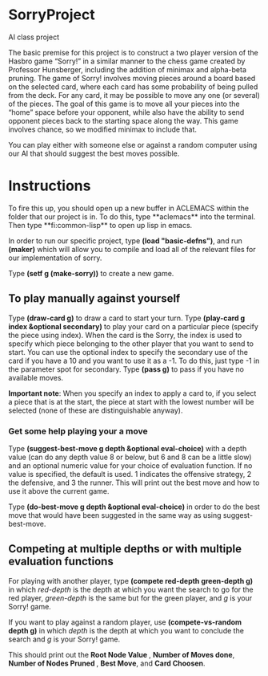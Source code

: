 # SorryProject
AI class project

The basic premise for this project is to construct a two player version of the Hasbro game “Sorry!” 
in a similar manner to the chess game created by Professor Hunsberger, including the addition of minimax 
and alpha-beta pruning. The game of Sorry! involves moving pieces around a board based on the selected
card, where each card has some probability of being pulled from the deck. For any card, it may be possible
to move any one (or several) of the pieces. The goal of this game is to move all your pieces into the 
“home” space before your opponent, while also have the ability to send opponent pieces back to the starting
space along the way. This game involves chance, so we modified minimax to include that.

You can play either with someone else or against a random computer using our AI that should suggest the best
moves possible. 

<h1> Instructions </h1>
<newline>
<newline>
To fire this up, you should open up a new buffer in ACLEMACS within the folder that our project
is in. To do this, type **aclemacs** into the terminal. Then type **fi:common-lisp** to open up lisp in emacs.

In order to run our specific project, type **(load "basic-defns")**, and run **(maker)** which will allow you to compile and load all of the relevant files for our implementation of sorry.

Type **(setf g (make-sorry))** to create a new game.

<h2> To play manually against yourself </h2>

Type **(draw-card g)** to draw a card to start your turn.
Type **(play-card g index &optional secondary)** to play your card on a particular piece (specify the piece using index). 
When the card is the Sorry, the index is used to specify which piece belonging to the other player that you want to send to start.
You can use the optional index to specify the secondary use of the card if you have a 10 and you want to use it as a -1. To do this, just type -1 in the parameter spot for secondary.
Type **(pass g)** to pass if you have no available moves.

**Important note**: When you specify an index to apply a card to, if you select a piece that is at the start, the piece at start with the lowest number will be selected (none of these are distinguishable anyway).

<h3> Get some help playing your a move </h3>

Type **(suggest-best-move g depth &optional eval-choice)** with a depth value (can do any depth value 8 or below, but 6 and 8 can be a little slow) and an optional numeric value for your choice of evaluation function. If no value is specified, the default is used. 1 indicates the offensive strategy, 2 the defensive, and 3 the runner. This will print out the best move and how to use it above the current game.

Type **(do-best-move g depth &optional eval-choice)** in order to do the best move that would have been suggested in the same way as using suggest-best-move.

<h2> Competing at multiple depths or with multiple evaluation functions </h2>

For playing with another player, type **(compete red-depth green-depth g)** in which <i> red-depth </i> is the depth at which
you want the search to go for the red player, <i>green-depth</i> is the same but for the green player, and <i>g</i> is your 
Sorry! game.

If you want to play against a random player, use **(compete-vs-random depth g)** in which <i>depth</i> is the depth at which
you want to conclude the search and <i>g</i> is your Sorry! game. 

This should print out the <b> Root Node Value </b>, <b>Number of Moves done</b>, <b> Number of Nodes Pruned </b>, 
<b> Best Move</b>, and <b>Card Choosen</b>.
